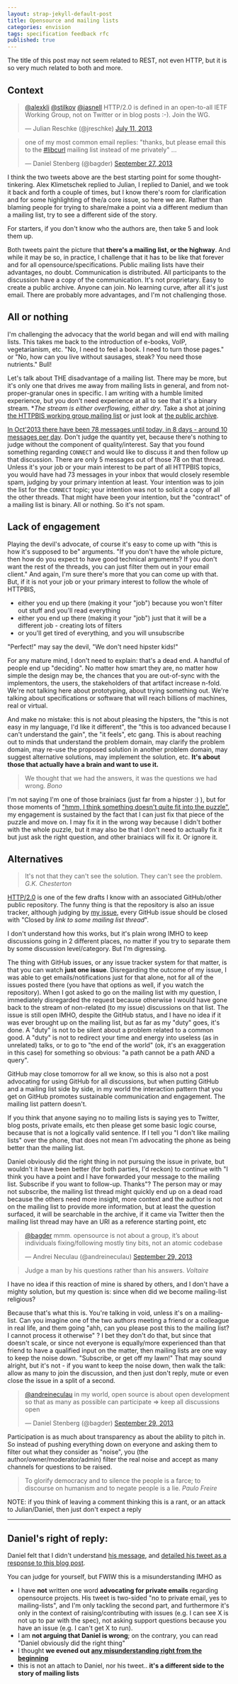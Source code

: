 ```yaml
---
layout: strap-jekyll-default-post
title: Opensource and mailing lists
categories: envision
tags: specification feedback rfc
published: true
---
```


The title of this post may not seem related to REST, not even HTTP, but it is so very much related to both and more.


## Context

<blockquote class="twitter-tweet" data-conversation="none"><p><a href="https://twitter.com/alexkli">@alexkli</a> <a href="https://twitter.com/stilkov">@stilkov</a> <a href="https://twitter.com/jasnell">@jasnell</a> HTTP/2.0 is defined in an open-to-all IETF Working Group, not on Twitter or in blog posts :-). Join the WG.</p>&mdash; Julian Reschke (@jreschke) <a href="https://twitter.com/jreschke/statuses/355270697402114049">July 11, 2013</a></blockquote>
<script async src="//platform.twitter.com/widgets.js" charset="utf-8"></script>

<blockquote class="twitter-tweet"><p>one of my most common email replies: &quot;thanks, but please email this to the <a href="https://twitter.com/search?q=%23libcurl&amp;src=hash">#libcurl</a> mailing list instead of me privately&quot; ...</p>&mdash; Daniel Stenberg (@bagder) <a href="https://twitter.com/bagder/statuses/383703368709193729">September 27, 2013</a></blockquote>
<script async src="//platform.twitter.com/widgets.js" charset="utf-8"></script>

I think the two tweets above are the best starting point for some thought-tinkering. Alex Klimetschek ‏replied to Julian, I replied to Daniel, and we took it back and forth a couple of times, but I know there's room for clarification and for some highlighting of the/a core issue, so here we are. Rather than blaming people for trying to share/make a point via a different medium than a mailing list, try to see a different side of the story.

For starters, if you don't know who the authors are, then take 5 and look them up.

Both tweets paint the picture that **there's a mailing list, or the highway**. And while it may be so, in practice, I challenge that it has to be like that forever and for all opensource/specifications. Public mailing lists have their advantages, no doubt. Communication is distributed. All participants to the discussion have a copy of the communication. It's not proprietary. Easy to create a public archive. Anyone can join. No learning curve, after all it's just email. There are probably more advantages, and I'm not challenging those.


## All or nothing

I'm challenging the advocacy that the world began and will end with mailing lists. This takes me back to the introduction of e-books, VoIP, vegetarianism, etc. "No, I need to feel a book. I need to turn those pages." or "No, how can you live without sausages, steak? You need those nutrients." Bull!

Let's talk about THE disadvantage of a mailing list. There may be more, but it's only one that drives me away from mailing lists in general, and from not-proper-granular ones in specific. I am writing with a humble limited experience, but you don't need experience at all to see that it's a binary stream. **The stream is either overflowing, either dry.* Take a shot at joining [the HTTPBIS working group mailing list](ietf-http-wg@w3.org) or just look at [the public archive](http://lists.w3.org/Archives/Public/ietf-http-wg).

[In Oct'2013 there have been 78 messages until today, in 8 days - around 10 messages per day](http://lists.w3.org/Archives/Public/ietf-http-wg/2013OctDec/). Don't judge the quantity yet, because there's nothing to judge without the component of quality/interest. Say that you found something regarding `CONNECT` and would like to discuss it and then follow up that discussion. There are only 5 messages out of those 78 on that thread. Unless it's your job or your main interest to be part of all HTTPBIS topics, you would have had 73 messages in your inbox that would closely resemble spam, judging by your primary intention at least. Your intention was to join the list for the `CONNECT` topic; your intention was not to solicit a copy of all the other threads. That might have been your intention, but the "contract" of a mailing list is binary. All or nothing. So it's not spam.


## Lack of engagement

Playing the devil's advocate, of course it's easy to come up with "this is how it's supposed to be" arguments. "If you don't have the whole picture, then how do you expect to have good technical arguments? If you don't want the rest of the threads, you can just filter them out in your email client." And again, I'm sure there's more that you can come up with that. But, if it is not your job or your primary interest to follow the whole of HTTPBIS,

- either you end up there (making it your "job") because you won't filter out stuff and you'll read everything
- either you end up there (making it your "job") just that it will be a different job - creating lots of filters
- or you'll get tired of everything, and you will unsubscribe

"Perfect!" may say the devil, "We don't need hipster kids!"

For any mature mind, I don't need to explain: that's a dead end. A handful of people end up "deciding". No matter how smart they are, no matter how simple the design may be, the chances that you are out-of-sync with the implementors, the users, the stakeholders of that artifact increase n-fold. We're not talking here about prototyping, about trying something out. We're talking about specifications or software that will reach billions of machines, real or virtual.

And make no mistake: this is not about pleasing the hipsters, the "this is not easy in my language, I'd like it different", the "this is too advanced because I can't understand the gain", the "it feels", etc gang. This is about reaching out to minds that understand the problem domain, may clarify the problem domain, may re-use the proposed solution in another problem domain, may suggest alternative solutions, may implement the solution, etc. **It's about those that actually have a brain and want to use it.**

> We thought that we had the answers, it was the questions we had wrong. *Bono*

I'm not saying I'm one of those brainiacs (just far from a hipster :) ), but for those moments of ["hmm, I think something doesn't quite fit into the puzzle"](https://github.com/http2/http2-spec/issues/166), my engagement is sustained by the fact that I can just fix that piece of the puzzle and move on. I may fix it in the wrong way because I didn't bother with the whole puzzle, but it may also be that I don't need to actually fix it but just ask the right question, and other brainiacs will fix it. Or ignore it.


## Alternatives

> It's not that they can't see the solution. They can't see the problem. *G.K. Chesterton*

[HTTP/2.0](http://tools.ietf.org/html/draft-ietf-httpbis-http2) is one of the few drafts I know with an associated GitHub/other public repository. The funny thing is that the repository is also an issue tracker, although judging by [my issue](https://github.com/http2/http2-spec/issues/166), every GitHub issue should be closed with "Closed by *link to some mailing list thread*".

I don't understand how this works, but it's plain wrong IMHO to keep discussions going in 2 different places, no matter if you try to separate them by some discussion level/category. But I'm digressing.

The thing with GitHub issues, or any issue tracker system for that matter, is that you can watch **just one issue**. Disregarding the outcome of my issue, I was able to get emails/notifications just for that alone, not for all of the issues posted there (you have that options as well, if you watch the repository). When I got asked to go on the mailing list with my question, I immediately disregarded the request because otherwise I would have gone back to the stream of non-related (to my issue) discussions on that list. The issue is still open IMHO, despite the GitHub status, and I have no idea if it was ever brought up on the mailing list, but as far as my "duty" goes, it's done. A "duty" is not to be silent about a problem related to a common good. A "duty" is not to redirect your time and energy into useless (as in unrelated) talks, or to go to "the end of the world" (ok, it's an exaggeration in this case) for something so obvious: "a path cannot be a path AND a query".

GitHub may close tomorrow for all we know, so this is also not a post advocating for using GitHub for all discussions, but when putting GitHub and a mailing list side by side, in my world the interaction pattern that you get on GitHub promotes sustainable communication and engagement. The mailing list pattern doesn't.

If you think that anyone saying no to mailing lists is saying yes to Twitter, blog posts, private emails, etc then please get some basic logic course, because that is not a logically valid sentence. If I tell you "I don't like mailing lists" over the phone, that does not mean I'm advocating the phone as being better than the mailing list.

Daniel obviously did the right thing in not pursuing the issue in private, but wouldn't it have been better (for both parties, I'd reckon) to continue with "I think you have a point and I have forwarded your message to the mailing list. Subscribe if you want to follow-up. Thanks"? The person may or may not subscribe, the mailing list thread might quickly end up on a dead road because the others need more insight, more context and the author is not on the mailing list to provide more information, but at least the question surfaced, it will be searchable in the archive, if it came via Twitter then the mailing list thread may have an URI as a reference starting point, etc

<blockquote class="twitter-tweet" data-conversation="none"><p><a href="https://twitter.com/bagder">@bagder</a> mmm. opensource is not about a group, it’s about individuals fixing/following mostly tiny bits, not an atomic codebase</p>&mdash; Andrei Neculau (@andreineculau) <a href="https://twitter.com/andreineculau/statuses/384235720376078336">September 29, 2013</a></blockquote>
<script async src="//platform.twitter.com/widgets.js" charset="utf-8"></script>

> Judge a man by his questions rather than his answers. *Voltaire*

I have no idea if this reaction of mine is shared by others, and I don't have a mighty solution, but my question is: since when did we become mailing-list religious?

Because that's what this is. You're talking in void, unless it's on a mailing-list. Can you imagine one of the two authors meeting a friend or a colleague in real life, and them going "ahh, can you please post this to the mailing list? I cannot process it otherwise" ? I bet they don't do that, but since that doesn't scale, or since not everyone is equally/more experienced than that friend to have a qualified input on the matter, then mailing lists are one way to keep the noise down. "Subscribe, or get off my lawn!" That may sound alright, but it's not - if you want to keep the noise down, then walk the talk: allow as many to join the discussion, and then just don't reply, mute or even close the issue in a split of a second.

<blockquote class="twitter-tweet" data-conversation="none"><p><a href="https://twitter.com/andreineculau">@andreineculau</a> in my world, open source is about open development so that as many as possible can participate =&gt; keep all discussions open</p>&mdash; Daniel Stenberg (@bagder) <a href="https://twitter.com/bagder/statuses/384237141804740608">September 29, 2013</a></blockquote>
<script async src="//platform.twitter.com/widgets.js" charset="utf-8"></script>

Participation is as much about transparency as about the ability to pitch in. So instead of pushing everything down on everyone and asking them to filter out what they consider as "noise", you (the author/owner/moderator/admin) filter the real noise and accept as many channels for questions to be raised.

> To glorify democracy and to silence the people is a farce; to discourse on humanism and to negate people is a lie. *Paulo Freire*

NOTE: if you think of leaving a comment thinking this is a rant, or an attack to Julian/Daniel, then just don't expect a reply

---

## Daniel's right of reply:

Daniel felt that I didn't understand [his message](https://twitter.com/bagder/status/387593421353127936), and [detailed his tweet as a response to this blog post](http://daniel.haxx.se/blog/2013/10/08/dont-email-me/).

You can judge for yourself, but FWIW this is a misunderstanding IMHO as

- I have **not** written one word **advocating for private emails** regarding opensource projects. His tweet is two-sided "no to private email, yes to mailing-lists", and I'm only tackling the second part, and furthermore it's only in the context of raising/contributing with issues (e.g. I can see X is not up to par with the spec), not asking support questions because you have an issue (e.g. I can't get X to run).
- I am **not arguing that Daniel is wrong**; on the contrary, you can read "Daniel obviously did the right thing"
- I thought **we evened out [any misunderstanding right from the beginning](https://twitter.com/bagder/statuses/383703368709193729)**
- this is not an attach to Daniel, nor his tweet.. **it's a different side to the story of mailing lists**
